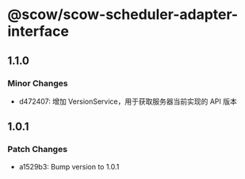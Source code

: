 # @scow/scow-scheduler-adapter-interface

## 1.1.0

### Minor Changes

- d472407: 增加 VersionService，用于获取服务器当前实现的 API 版本

## 1.0.1

### Patch Changes

- a1529b3: Bump version to 1.0.1

